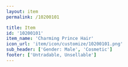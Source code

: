 ```yaml
---
layout: item
permalink: /10200101

title: Item
id: '10200101'
item_name: 'Charming Prince Hair'
icon_url: 'item/icon/customize/10200101.png'
sub_header: ['Gender: Male', 'Cosmetic']
footer: ['Untradable, Unsellable']
---
```

